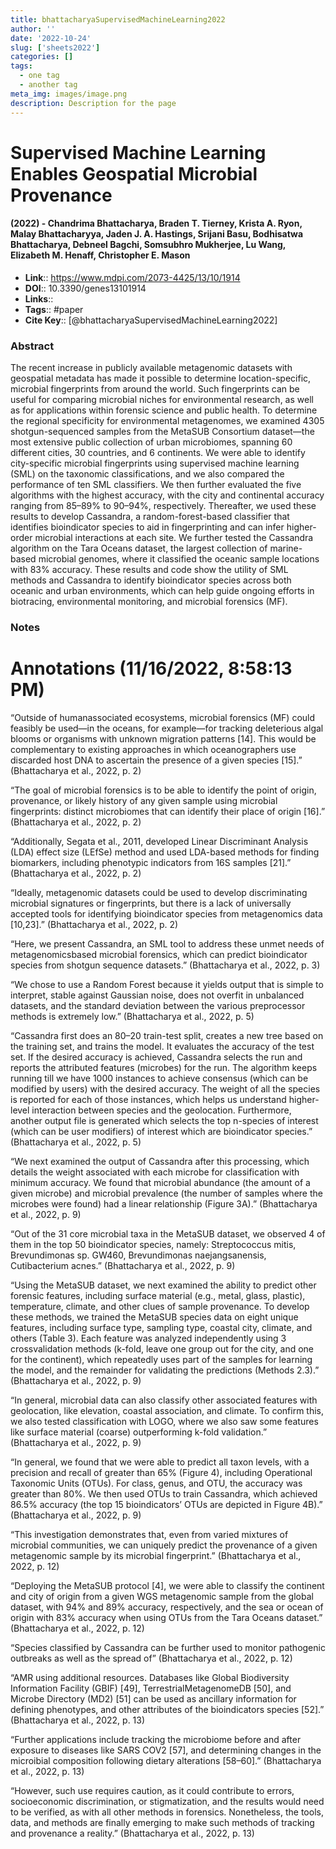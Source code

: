 ```yaml
---
title: bhattacharyaSupervisedMachineLearning2022
author: ''
date: '2022-10-24'
slug: ['sheets2022']
categories: []
tags:
  - one tag
  - another tag
meta_img: images/image.png
description: Description for the page
---
```


# Supervised Machine Learning Enables Geospatial Microbial Provenance
#### (2022) - Chandrima Bhattacharya, Braden T. Tierney, Krista A. Ryon, Malay Bhattacharyya, Jaden J. A. Hastings, Srijani Basu, Bodhisatwa Bhattacharya, Debneel Bagchi, Somsubhro Mukherjee, Lu Wang, Elizabeth M. Henaff, Christopher E. Mason
- **Link**:: https://www.mdpi.com/2073-4425/13/10/1914
- **DOI**:: 10.3390/genes13101914
- **Links**:: 
- **Tags**:: #paper
- **Cite Key**:: [@bhattacharyaSupervisedMachineLearning2022] 

### Abstract
The recent increase in publicly available metagenomic datasets with geospatial metadata has made it possible to determine location-specific, microbial fingerprints from around the world. Such fingerprints can be useful for comparing microbial niches for environmental research, as well as for applications within forensic science and public health. To determine the regional specificity for environmental metagenomes, we examined 4305 shotgun-sequenced samples from the MetaSUB Consortium dataset—the most extensive public collection of urban microbiomes, spanning 60 different cities, 30 countries, and 6 continents. We were able to identify city-specific microbial fingerprints using supervised machine learning (SML) on the taxonomic classifications, and we also compared the performance of ten SML classifiers. We then further evaluated the five algorithms with the highest accuracy, with the city and continental accuracy ranging from 85–89% to 90–94%, respectively. Thereafter, we used these results to develop Cassandra, a random-forest-based classifier that identifies bioindicator species to aid in fingerprinting and can infer higher-order microbial interactions at each site. We further tested the Cassandra algorithm on the Tara Oceans dataset, the largest collection of marine-based microbial genomes, where it classified the oceanic sample locations with 83% accuracy. These results and code show the utility of SML methods and Cassandra to identify bioindicator species across both oceanic and urban environments, which can help guide ongoing efforts in biotracing, environmental monitoring, and microbial forensics (MF).

### Notes
<h1>Annotations
 (11/16/2022, 8:58:13 PM)</h1> 

“Outside of humanassociated ecosystems, microbial forensics (MF) could feasibly be used—in the oceans, for example—for tracking deleterious algal blooms or organisms with unknown migration patterns [14]. This would be complementary to existing approaches in which oceanographers use discarded host DNA to ascertain the presence of a given species [15].” (Bhattacharya et al., 2022, p. 2) 

“The goal of microbial forensics is to be able to identify the point of origin, provenance, or likely history of any given sample using microbial fingerprints: distinct microbiomes that can identify their place of origin [16].” (Bhattacharya et al., 2022, p. 2) 

“Additionally, Segata et al., 2011, developed Linear Discriminant Analysis (LDA) effect size (LEfSe) method and used LDA-based methods for finding biomarkers, including phenotypic indicators from 16S samples [21].” (Bhattacharya et al., 2022, p. 2) 

“Ideally, metagenomic datasets could be used to develop discriminating microbial signatures or fingerprints, but there is a lack of universally accepted tools for identifying bioindicator species from metagenomics data [10,23].” (Bhattacharya et al., 2022, p. 2) 

“Here, we present Cassandra, an SML tool to address these unmet needs of metagenomicsbased microbial forensics, which can predict bioindicator species from shotgun sequence datasets.” (Bhattacharya et al., 2022, p. 3) 

“We chose to use a Random Forest because it yields output that is simple to interpret, stable against Gaussian noise, does not overfit in unbalanced datasets, and the standard deviation between the various preprocessor methods is extremely low.” (Bhattacharya et al., 2022, p. 5) 

“Cassandra first does an 80–20 train-test split, creates a new tree based on the training set, and trains the model. It evaluates the accuracy of the test set. If the desired accuracy is achieved, Cassandra selects the run and reports the attributed features (microbes) for the run. The algorithm keeps running till we have 1000 instances to achieve consensus (which can be modified by users) with the desired accuracy. The weight of all the species is reported for each of those instances, which helps us understand higher-level interaction between species and the geolocation. Furthermore, another output file is generated which selects the top n-species of interest (which can be user modifiers) of interest which are bioindicator species.” (Bhattacharya et al., 2022, p. 5) 

“We next examined the output of Cassandra after this processing, which details the weight associated with each microbe for classification with minimum accuracy. We found that microbial abundance (the amount of a given microbe) and microbial prevalence (the number of samples where the microbes were found) had a linear relationship (Figure 3A).” (Bhattacharya et al., 2022, p. 9) 

“Out of the 31 core microbial taxa in the MetaSUB dataset, we observed 4 of them in the top 50 bioindicator species, namely: Streptococcus mitis, Brevundimonas sp. GW460, Brevundimonas naejangsanensis, Cutibacterium acnes.” (Bhattacharya et al., 2022, p. 9) 

“Using the MetaSUB dataset, we next examined the ability to predict other forensic features, including surface material (e.g., metal, glass, plastic), temperature, climate, and other clues of sample provenance. To develop these methods, we trained the MetaSUB species data on eight unique features, including surface type, sampling type, coastal city, climate, and others (Table 3). Each feature was analyzed independently using 3 crossvalidation methods (k-fold, leave one group out for the city, and one for the continent), which repeatedly uses part of the samples for learning the model, and the remainder for validating the predictions (Methods 2.3).” (Bhattacharya et al., 2022, p. 9) 

“In general, microbial data can also classify other associated features with geolocation, like elevation, coastal association, and climate. To confirm this, we also tested classification with LOGO, where we also saw some features like surface material (coarse) outperforming k-fold validation.” (Bhattacharya et al., 2022, p. 9) 

“In general, we found that we were able to predict all taxon levels, with a precision and recall of greater than 65% (Figure 4), including Operational Taxonomic Units (OTUs). For class, genus, and OTU, the accuracy was greater than 80%. We then used OTUs to train Cassandra, which achieved 86.5% accuracy (the top 15 bioindicators’ OTUs are depicted in Figure 4B).” (Bhattacharya et al., 2022, p. 9) 

“This investigation demonstrates that, even from varied mixtures of microbial communities, we can uniquely predict the provenance of a given metagenomic sample by its microbial fingerprint.” (Bhattacharya et al., 2022, p. 12) 

“Deploying the MetaSUB protocol [4], we were able to classify the continent and city of origin from a given WGS metagenomic sample from the global dataset, with 94% and 89% accuracy, respectively, and the sea or ocean of origin with 83% accuracy when using OTUs from the Tara Oceans dataset.” (Bhattacharya et al., 2022, p. 12) 

“Species classified by Cassandra can be further used to monitor pathogenic outbreaks as well as the spread of” (Bhattacharya et al., 2022, p. 12) 

“AMR using additional resources. Databases like Global Biodiversity Information Facility (GBIF) [49], TerrestrialMetagenomeDB [50], and Microbe Directory (MD2) [51] can be used as ancillary information for defining phenotypes, and other attributes of the bioindicators species [52].” (Bhattacharya et al., 2022, p. 13) 

“Further applications include tracking the microbiome before and after exposure to diseases like SARS COV2 [57], and determining changes in the microibial composition following dietary alterations [58–60].” (Bhattacharya et al., 2022, p. 13) 

“However, such use requires caution, as it could contribute to errors, socioeconomic discrimination, or stigmatization, and the results would need to be verified, as with all other methods in forensics. Nonetheless, the tools, data, and methods are finally emerging to make such methods of tracking and provenance a reality.” (Bhattacharya et al., 2022, p. 13)